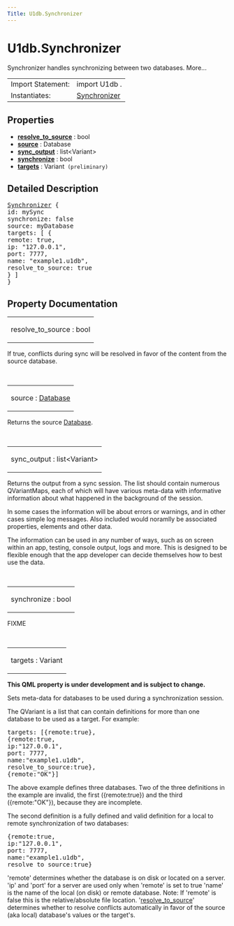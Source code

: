 ```yaml
---
Title: U1db.Synchronizer
---
```


# U1db.Synchronizer

<span class="subtitle"></span>
<!-- $$$Synchronizer-brief -->
<p>Synchronizer handles synchronizing between two databases. More...</p>
<!-- @@@Synchronizer -->
<table class="alignedsummary">
<tr><td class="memItemLeft rightAlign topAlign"> Import Statement:</td><td class="memItemRight bottomAlign"> import U1db .</td></tr><tr><td class="memItemLeft rightAlign topAlign"> Instantiates:</td><td class="memItemRight bottomAlign"> <a href="index.html"><a href="U1db.Synchronizer.md">Synchronizer</a></td></tr></table><ul>
</ul>
<h2 id="properties">Properties</h2>
<ul>
<li class="fn"><b><b><a href="#resolve_to_source-prop">resolve_to_source</a></b></b> : bool</li>
<li class="fn"><b><b><a href="#source-prop">source</a></b></b> : Database</li>
<li class="fn"><b><b><a href="#sync_output-prop">sync_output</a></b></b> : list&lt;Variant&gt;</li>
<li class="fn"><b><b><a href="#synchronize-prop">synchronize</a></b></b> : bool</li>
<li class="fn"><b><b><a href="#targets-prop">targets</a></b></b> : Variant<code> (preliminary)</code></li>
</ul>
<!-- $$$Synchronizer-description -->
<h2 id="details">Detailed Description</h2>
</p>
<pre class="qml"><span class="type"><a href="index.html">Synchronizer</a></span> {
<span class="name">id</span>: <span class="name">mySync</span>
<span class="name">synchronize</span>: <span class="number">false</span>
<span class="name">source</span>: <span class="name">myDatabase</span>
<span class="name">targets</span>: [ {
remote: <span class="number">true</span>,
ip: <span class="string">&quot;127.0.0.1&quot;</span>,
port: <span class="number">7777</span>,
name: <span class="string">&quot;example1.u1db&quot;</span>,
resolve_to_source: <span class="number">true</span>
} ]
}</pre>
<!-- @@@Synchronizer -->
<h2>Property Documentation</h2>
<!-- $$$resolve_to_source -->
<table class="qmlname"><tr valign="top" id="resolve_to_source-prop"><td class="tblQmlPropNode"><p><span class="name">resolve_to_source</span> : <span class="type">bool</span></p></td></tr></table><p>If true, conflicts during sync will be resolved in favor of the content from the source database.</p>
<!-- @@@resolve_to_source -->
<br/>
<!-- $$$source -->
<table class="qmlname"><tr valign="top" id="source-prop"><td class="tblQmlPropNode"><p><span class="name">source</span> : <span class="type"><a href="U1db.Database.md">Database</a></span></p></td></tr></table><p>Returns the source <a href="U1db.Database.md">Database</a>.</p>
<!-- @@@source -->
<br/>
<!-- $$$sync_output -->
<table class="qmlname"><tr valign="top" id="sync_output-prop"><td class="tblQmlPropNode"><p><span class="name">sync_output</span> : <span class="type">list</span>&lt;<span class="type">Variant</span>&gt;</p></td></tr></table><p>Returns the output from a sync session. The list should contain numerous QVariantMaps, each of which will have various meta-data with informative information about what happened in the background of the session.</p>
<p>In some cases the information will be about errors or warnings, and in other cases simple log messages. Also included would noramlly be associated properties, elements and other data.</p>
<p>The information can be used in any number of ways, such as on screen within an app, testing, console output, logs and more. This is designed to be flexible enough that the app developer can decide themselves how to best use the data.</p>
<!-- @@@sync_output -->
<br/>
<!-- $$$synchronize -->
<table class="qmlname"><tr valign="top" id="synchronize-prop"><td class="tblQmlPropNode"><p><span class="name">synchronize</span> : <span class="type">bool</span></p></td></tr></table><p>FIXME</p>
<!-- @@@synchronize -->
<br/>
<!-- $$$targets -->
<table class="qmlname"><tr valign="top" id="targets-prop"><td class="tblQmlPropNode"><p><span class="name">targets</span> : <span class="type">Variant</span></p></td></tr></table><p><b>This QML property is under development and is subject to change.</b></p>
<p>Sets meta-data for databases to be used during a synchronization session.</p>
<p>The QVariant is a list that can contain definitions for more than one database to be used as a target. For example:</p>
<pre class="cpp">targets: <span class="operator">[</span>{remote:<span class="keyword">true</span>}<span class="operator">,</span>
{remote:<span class="keyword">true</span><span class="operator">,</span>
ip:<span class="string">&quot;127.0.0.1&quot;</span><span class="operator">,</span>
port: <span class="number">7777</span><span class="operator">,</span>
name:<span class="string">&quot;example1.u1db&quot;</span><span class="operator">,</span>
resolve_to_source:<span class="keyword">true</span>}<span class="operator">,</span>
{remote:<span class="string">&quot;OK&quot;</span>}<span class="operator">]</span></pre>
<p>The above example defines three databases. Two of the three definitions in the example are invalid, the first ({remote:true}) and the third ({remote:&quot;OK&quot;}), because they are incomplete.</p>
<p>The second definition is a fully defined and valid definition for a local to remote synchronization of two databases:</p>
<pre class="cpp">{remote:<span class="keyword">true</span><span class="operator">,</span>
ip:<span class="string">&quot;127.0.0.1&quot;</span><span class="operator">,</span>
port: <span class="number">7777</span><span class="operator">,</span>
name:<span class="string">&quot;example1.u1db&quot;</span><span class="operator">,</span>
resolve_to_source:<span class="keyword">true</span>}</pre>
<p>'remote' determines whether the database is on disk or located on a server. 'ip' and 'port' for a server are used only when 'remote' is set to true 'name' is the name of the local (on disk) or remote database. Note: If 'remote' is false this is the relative/absolute file location. '<a href="#resolve_to_source-prop">resolve_to_source</a>' determines whether to resolve conflicts automatically in favor of the source (aka local) database's values or the target's.</p>
<!-- @@@targets -->
<br/>
